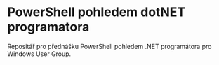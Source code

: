 # PowerShell pohledem dotNET programatora
Repositář pro přednášku PowerShell pohledem .NET programátora pro Windows User Group.

